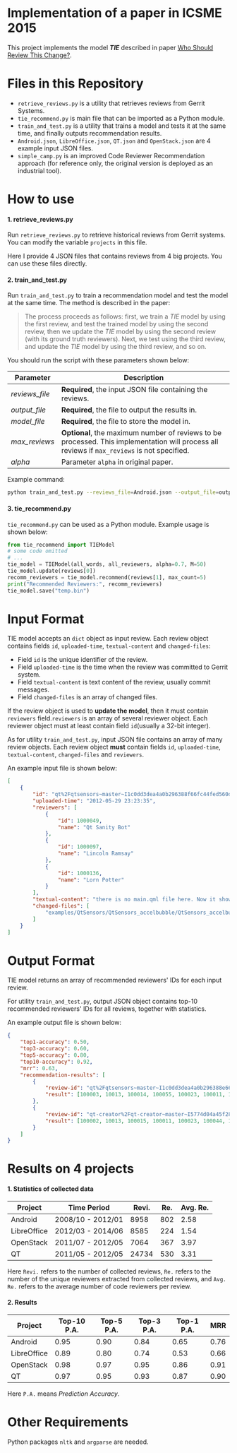 Implementation of a paper in ICSME 2015
==============
This project implements the model ***TIE*** described in paper [Who Should Review This Change?](http://www.mysmu.edu/faculty/davidlo/papers/icsme15-review.pdf).

Files in this Repository
==============
- `retrieve_reviews.py` is a utility that retrieves reviews from Gerrit Systems.
- `tie_recommend.py` is main file that can be imported as a Python module.
- `train_and_test.py` is a utility that trains a model and tests it at the same time, and finally outputs recommendation results.
- `Android.json`, `LibreOffice.json`, `QT.json` and `OpenStack.json` are 4 example input JSON files.
- `simple_camp.py` is an improved Code Reviewer Recommendation approach (for reference only, the original version is deployed as an industrial tool).

How to use
==============

#### 1. retrieve_reviews.py

Run `retrieve_reviews.py` to retrieve historical reviews from Gerrit systems. You can modify the variable `projects` in this file.

Here I provide 4 JSON files that contains reviews from 4 big projects. You can use these files directly.

#### 2. train_and_test.py

Run `train_and_test.py` to train a recommendation model and test the model at the same time. The method is described in the paper:

> The process proceeds as follows: first, we train a *TIE* model by using the first review, and test the trained model by using the second review, then we update the *TIE* model by using the second review (with its ground truth reviewers). Next, we test using the third review, and update the *TIE* model by using the third review, and so on.

You should run the script with these parameters shown below:

| Parameter | Description |
| --- | --- |
| *reviews_file* | **Required**, the input JSON file containing the reviews. |
| *output_file* | **Required**, the file to output the results in. |
| *model_file* | **Required**, the file to store the model in. |
| *max_reviews* | **Optional**, the maximum number of reviews to be processed. This implementation will process all reviews if `max_reviews` is not specified. |
| *alpha* | Parameter `alpha` in original paper. |

Example command:

```bash
python train_and_test.py --reviews_file=Android.json --output_file=output/Android_output.json --model_file=output/Android_model.json
```

#### 3. tie_recommend.py

`tie_recommend.py` can be used as a Python module. Example usage is shown below:

```python
from tie_recommend import TIEModel
# some code omitted
# ...
tie_model = TIEModel(all_words, all_reviewers, alpha=0.7, M=50)
tie_model.update(reviews[0])
recomm_reviewers = tie_model.recommend(reviews[1], max_count=5)
print("Recommended Reviewers:", recomm_reviewers)
tie_model.save("temp.bin")
```

Input Format
==============
TIE model accepts an `dict` object as input review. Each review object contains fields `id`, `uploaded-time`, `textual-content` and `changed-files`:
- Field `id` is the unique identifier of the review.
- Field `uploaded-time` is the time when the review was committed to Gerrit system.
- Field `textual-content` is text content of the review, usually commit messages.
- Field `changed-files` is an array of changed files.

If the review object is used to **update the model**, then it must contain `reviewers` field.`reviewers` is an array of several reviewer object. Each reviewer object must at least contain field `id`(usually a 32-bit integer).

As for utility `train_and_test.py`, input JSON file contains an array of many review objects. Each review object **must** contain fields `id`, `uploaded-time`, `textual-content`, `changed-files` and `reviewers`.

An example input file is shown below:

```json
[
    {
        "id": "qt%2Fqtsensors~master~I1c0dd3dea4a0b296388f66fc44fed560da85e028",
        "uploaded-time": "2012-05-29 23:23:35",
        "reviewers": [
            {
                "id": 1000049,
                "name": "Qt Sanity Bot"
            },
            {
                "id": 1000097,
                "name": "Lincoln Ramsay"
            },
            {
                "id": 1000136,
                "name": "Lorn Potter"
            }
        ],
        "textual-content": "there is no main.qml file here. Now it shows up in creator.\n\nChange-Id: I1c0dd3dea4a0b296388f66fc44fed560da85e028\n",
        "changed-files": [
            "examples/QtSensors/QtSensors_accelbubble/QtSensors_accelbubble.pro"
        ]
    }
]
```

Output Format
==============
TIE model returns an array of recommended reviewers' IDs for each input review.

For utility `train_and_test.py`, output JSON object contains top-10 recommended reviewers' IDs for all reviews, together with statistics.

An example output file is shown below:

```json
{
    "top1-accuracy": 0.50,
    "top3-accuracy": 0.60,
    "top5-accuracy": 0.80,
    "top10-accuracy": 0.92,
    "mrr": 0.63,
    "recommendation-results": [
        {
            "review-id": "qt%2Fqtsensors~master~I1c0dd3dea4a0b296388e66fc44fed360da85e028",
            "result": [100003, 10013, 100014, 100055, 100023, 100011, 100033, 100004, 100008, 100009]
        },
        {
            "review-id": "qt-creator%2Fqt-creator~master~I5774d04a45f28a4e276a0ef283ce0aa5a2f2e553",
            "result": [100002, 10013, 100015, 100011, 100023, 100044, 100023, 100007, 100001, 100031]
        }
    ]
}
```

Results on 4 projects
==============

#### 1. Statistics of collected data

| Project | Time Period | Revi. | Re. | Avg. Re. |
| --- | --- | --- | --- | --- |
| Android | 2008/10 - 2012/01 | 8958 | 802 | 2.58 |
| LibreOffice | 2012/03 - 2014/06 | 8585 | 224 | 1.54 |
| OpenStack | 2011/07 - 2012/05 | 7064 | 367 | 3.97 |
| QT | 2011/05 - 2012/05 | 24734 | 530 | 3.31 |

Here `Revi.` refers to the number of collected reviews, `Re.` refers to the number of the unique reviewers extracted from collected reviews, and `Avg. Re.` refers to the average number of code reviewers per review.

#### 2. Results

| Project | Top-10 P.A. | Top-5 P.A. | Top-3 P.A. | Top-1 P.A. | MRR |
| --- | --- | --- | --- | --- | --- |
| Android | 0.95 | 0.90 | 0.84 | 0.65 | 0.76 |
| LibreOffice | 0.89 | 0.80 | 0.74 | 0.53 | 0.66 |
| OpenStack | 0.98 | 0.97 | 0.95 | 0.86 | 0.91 |
| QT | 0.97 | 0.95 | 0.93 | 0.87 | 0.90 |

Here `P.A.` means *Prediction Accuracy*.

Other Requirements
==============

Python packages `nltk` and `argparse` are needed.